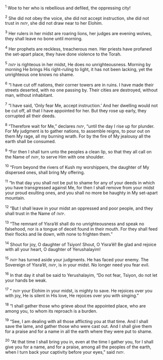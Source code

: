 <sup>1</sup> Woe to her who is rebellious and defiled, the oppressing city!

<sup>2</sup> She did not obey the voice, she did not accept instruction, she did not trust in יהוה, she did not draw near to her Elohim.

<sup>3</sup> Her rulers in her midst are roaring lions, her judges are evening wolves, they shall leave no bone until morning.

<sup>4</sup> Her prophets are reckless, treacherous men. Her priests have profaned the set-apart place, they have done violence to the Torah.

<sup>5</sup> יהוה is righteous in her midst, He does no unrighteousness. Morning by morning He brings His right-ruling to light, it has not been lacking, yet the unrighteous one knows no shame.

<sup>6</sup> “I have cut off nations, their corner towers are in ruins. I have made their streets deserted, with no one passing by. Their cities are destroyed, without man, without inhabitant.

<sup>7</sup> “I have said, ‘Only fear Me, accept instruction.’ And her dwelling would not be cut off, all that I have appointed for her. But they rose up early, they corrupted all their deeds.

<sup>8</sup> “Therefore wait for Me,” declares יהוה, “until the day I rise up for plunder. For My judgment is to gather nations, to assemble reigns, to pour out on them My rage, all my burning wrath. For by the fire of My jealousy all the earth shall be consumed.

<sup>9</sup> “For then I shall turn unto the peoples a clean lip, so that they all call on the Name of יהוה, to serve Him with one shoulder.

<sup>10</sup> “From beyond the rivers of Kush my worshippers, the daughter of My dispersed ones, shall bring My offering.

<sup>11</sup> “In that day you shall not be put to shame for any of your deeds in which you have transgressed against Me, for then I shall remove from your midst your proud exulting ones, and you shall no more be haughty in My set-apart mountain.

<sup>12</sup> “But I shall leave in your midst an oppressed and poor people, and they shall trust in the Name of יהוה.

<sup>13</sup> “The remnant of Yisra’ĕl shall do no unrighteousness and speak no falsehood, nor is a tongue of deceit found in their mouth. For they shall feed their flocks and lie down, with none to frighten them.”

<sup>14</sup> Shout for joy, O daughter of Tsiyon! Shout, O Yisra’ĕl! Be glad and rejoice with all your heart, O daughter of Yerushalayim!

<sup>15</sup> יהוה has turned aside your judgments. He has faced your enemy. The Sovereign of Yisra’ĕl, יהוה, is in your midst. No longer need you fear evil.

<sup>16</sup> In that day it shall be said to Yerushalayim, “Do not fear, Tsiyon, do not let your hands be weak.

<sup>17</sup> “ יהוה your Elohim in your midst, is mighty to save. He rejoices over you with joy, He is silent in His love, He rejoices over you with singing.”

<sup>18</sup> “I shall gather those who grieve about the appointed place, who are among you, to whom its reproach is a burden.

<sup>19</sup> “See, I am dealing with all those afflicting you at that time. And I shall save the lame, and gather those who were cast out. And I shall give them for a praise and for a name in all the earth where they were put to shame.

<sup>20</sup> “At that time I shall bring you in, even at the time I gather you, for I shall give you for a name, and for a praise, among all the peoples of the earth, when I turn back your captivity before your eyes,” said יהוה.

